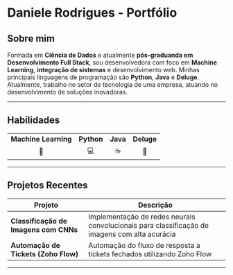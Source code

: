 # Daniele Rodrigues - Portfólio

## Sobre mim

Formada em **Ciência de Dados** e atualmente **pós-graduanda em Desenvolvimento Full Stack**, sou desenvolvedora com foco em **Machine Learning**, **integração de sistemas** e desenvolvimento web. Minhas principais linguagens de programação são **Python**, **Java** e **Deluge**. Atualmente, trabalho no setor de tecnologia de uma empresa, atuando no desenvolvimento de soluções inovadoras.

---

## Habilidades

<table>
  <tr>
    <td align="center"><strong>Machine Learning</strong></td>
    <td align="center"><strong>Python</strong></td>
    <td align="center"><strong>Java</strong></td>
    <td align="center"><strong>Deluge</strong></td>
  </tr>
  <tr>
    <td align="center">🧠</td>
    <td align="center">💻</td>
    <td align="center">☕</td>
    <td align="center">🔄</td>
  </tr>
</table>

---

## Projetos Recentes

| Projeto                                | Descrição                                                                                   |
|----------------------------------------|---------------------------------------------------------------------------------------------|
| **Classificação de Imagens com CNNs**  | Implementação de redes neurais convolucionais para classificação de imagens com alta acurácia |
| **Automação de Tickets (Zoho Flow)**   | Automação do fluxo de resposta a tickets fechados utilizando Zoho Flow                        |

---

